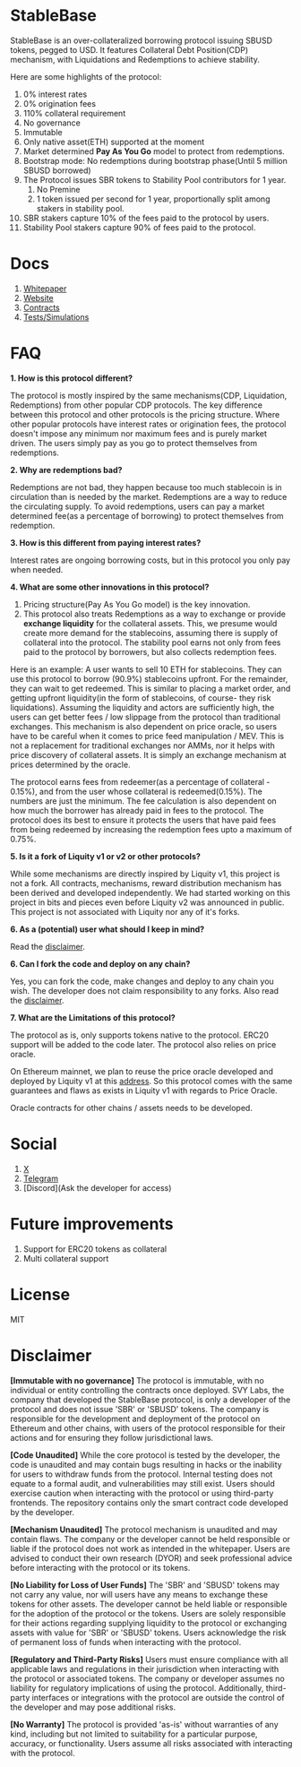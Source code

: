 # StableBase

StableBase is an over-collateralized borrowing protocol issuing SBUSD tokens, pegged to USD. It features Collateral Debt Position(CDP) mechanism, with Liquidations and Redemptions to achieve stability.

Here are some highlights of the protocol:

1. 0% interest rates
2. 0% origination fees
3. 110% collateral requirement
4. No governance
5. Immutable
6. Only native asset(ETH) supported at the moment
7. Market determined **Pay As You Go** model to protect from redemptions.
8. Bootstrap mode: No redemptions during bootstrap phase(Until 5 million SBUSD borrowed)
9. The Protocol issues SBR tokens to Stability Pool contributors for 1 year.
   1. No Premine
   2. 1 token issued per second for 1 year, proportionally split among stakers in stability pool.
10. SBR stakers capture 10% of the fees paid to the protocol by users.
11. Stability Pool stakers capture 90% of fees paid to the protocol.

# Docs

1. [Whitepaper](./WHITEPAPER.md)
2. [Website](https://stablebase.org)
3. [Contracts](./contracts)
4. [Tests/Simulations](./scripts/simulate.js)

# FAQ

**1. How is this protocol different?**

The protocol is mostly inspired by the same mechanisms(CDP, Liquidation, Redemptions) from other popular CDP protocols. The key difference between this protocol and other protocols is the pricing structure. Where other popular protocols have interest rates or origination fees, the protocol doesn't impose any minimum nor maximum fees and is purely market driven. The users simply pay as you go to protect themselves from redemptions.

**2. Why are redemptions bad?**

Redemptions are not bad, they happen because too much stablecoin is in circulation than is needed by the market. Redemptions are a way to reduce the circulating supply. To avoid redemptions, users can pay a market determined fee(as a percentage of borrowing) to protect themselves from redemption.

**3. How is this different from paying interest rates?**

Interest rates are ongoing borrowing costs, but in this protocol you only pay when needed.

**4. What are some other innovations in this protocol?**

1. Pricing structure(Pay As You Go model) is the key innovation.
2. This protocol also treats Redemptions as a way to exchange or provide **exchange liquidity** for the collateral assets. This, we presume would create more demand for the stablecoins, assuming there is supply of collateral into the protocol. The stability pool earns not only from fees paid to the protocol by borrowers, but also collects redemption fees.

Here is an example: A user wants to sell 10 ETH for stablecoins. They can use this protocol to borrow (90.9%) stablecoins upfront. For the remainder, they can wait to get redeemed. This is similar to placing a market order, and getting upfront liquidity(in the form of stablecoins, of course- they risk liquidations). Assuming the liquidity and actors are sufficiently high, the users can get better fees / low slippage from the protocol than traditional exchanges. This mechanism is also dependent on price oracle, so users have to be careful when it comes to price feed manipulation / MEV. This is not a replacement for traditional exchanges nor AMMs, nor it helps with price discovery of collateral assets. It is simply an exchange mechanism at prices determined by the oracle.

The protocol earns fees from redeemer(as a percentage of collateral - 0.15%), and from the user whose collateral is redeemed(0.15%). The numbers are just the minimum. The fee calculation is also dependent on how much the borrower has already paid in fees to the protocol. The protocol does its best to ensure it protects the users that have paid fees from being redeemed by increasing the redemption fees upto a maximum of 0.75%.

**5. Is it a fork of Liquity v1 or v2 or other protocols?**

While some mechanisms are directly inspired by Liquity v1, this project is not a fork. All contracts, mechanisms, reward distribution mechanism has been derived and developed independently. We had started working on this project in bits and pieces even before Liquity v2 was announced in public. This project is not associated with Liquity nor any of it's forks.

**6. As a (potential) user what should I keep in mind?**

Read the [disclaimer](#disclaimer).

**6. Can I fork the code and deploy on any chain?**

Yes, you can fork the code, make changes and deploy to any chain you wish. The developer does not claim responsibility to any forks. Also read the [disclaimer](#disclaimer).

**7. What are the Limitations of this protocol?**

The protocol as is, only supports tokens native to the protocol. ERC20 support will be added to the code later. The protocol also relies on price oracle.

On Ethereum mainnet, we plan to reuse the price oracle developed and deployed by Liquity v1 at this [address](https://etherscan.io/address/0x4c517D4e2C851CA76d7eC94B805269Df0f2201De). So this protocol comes with the same guarantees and flaws as exists in Liquity v1 with regards to Price Oracle.

Oracle contracts for other chains / assets needs to be developed.

# Social

1. [X](https://x.com/stablebase_org)
2. [Telegram](https://t.me/stablebase_org)
3. [Discord](Ask the developer for access)

# Future improvements

1. Support for ERC20 tokens as collateral
2. Multi collateral support

# License

MIT

# Disclaimer

**[Immutable with no governance]**
The protocol is immutable, with no individual or entity controlling the contracts once deployed. SVY Labs, the company that developed the StableBase protocol, is only a developer of the protocol and does not issue 'SBR' or 'SBUSD' tokens. The company is responsible for the development and deployment of the protocol on Ethereum and other chains, with users of the protocol responsible for their actions and for ensuring they follow jurisdictional laws.

**[Code Unaudited]**
While the core protocol is tested by the developer, the code is unaudited and may contain bugs resulting in hacks or the inability for users to withdraw funds from the protocol. Internal testing does not equate to a formal audit, and vulnerabilities may still exist. Users should exercise caution when interacting with the protocol or using third-party frontends. The repository contains only the smart contract code developed by the developer.

**[Mechanism Unaudited]**
The protocol mechanism is unaudited and may contain flaws. The company or the developer cannot be held responsible or liable if the protocol does not work as intended in the whitepaper. Users are advised to conduct their own research (DYOR) and seek professional advice before interacting with the protocol or its tokens.

**[No Liability for Loss of User Funds]**
The 'SBR' and 'SBUSD' tokens may not carry any value, nor will users have any means to exchange these tokens for other assets. The developer cannot be held liable or responsible for the adoption of the protocol or the tokens. Users are solely responsible for their actions regarding supplying liquidity to the protocol or exchanging assets with value for 'SBR' or 'SBUSD' tokens. Users acknowledge the risk of permanent loss of funds when interacting with the protocol.

**[Regulatory and Third-Party Risks]**
Users must ensure compliance with all applicable laws and regulations in their jurisdiction when interacting with the protocol or associated tokens. The company or developer assumes no liability for regulatory implications of using the protocol. Additionally, third-party interfaces or integrations with the protocol are outside the control of the developer and may pose additional risks.

**[No Warranty]**
The protocol is provided 'as-is' without warranties of any kind, including but not limited to suitability for a particular purpose, accuracy, or functionality. Users assume all risks associated with interacting with the protocol.

